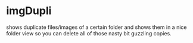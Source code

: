 # imgDupli
shows duplicate files/images of a certain folder and shows them in a nice folder view so you can delete all of those nasty bit guzzling copies.
